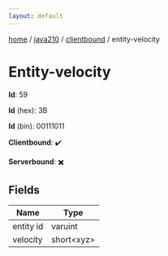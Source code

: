 ```yaml
---
layout: default
---
```


[home](/)  /  [java210](/protocol/java210)  /  [clientbound](/protocol/java210/clientbound)  /  entity-velocity

# Entity-velocity

**Id**: 59

**Id** (hex): 3B

**Id** (bin): 00111011

**Clientbound**: ✔️

**Serverbound**: ✖️

## Fields

Name | Type
---|---
entity id | varuint
velocity | short&lt;xyz&gt;

